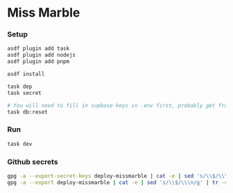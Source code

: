 # Miss Marble

### Setup

```bash
asdf plugin add task
asdf plugin add nodejs
asdf plugin add pnpm

asdf install

task dep
task secret

# You will need to fill in supbase keys in .env first, probably get from dev
task db:reset
```

### Run

```bash
task dev
```

### Github secrets

```sh
gpg -a --export-secret-keys deploy-missmarble | cat -e | sed 's/\\$/\\\n/g' | tr -d '\n' > BLACKBOX_PRIVKEY
gpg -a --export deploy-missmarble | cat -e | sed 's/\\$/\\\n/g' | tr -d '\n' > BLACKBOX_PUBKEY
```